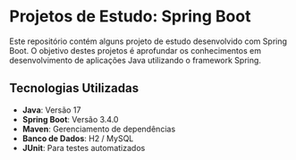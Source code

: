 # Projetos de Estudo: Spring Boot

Este repositório contém alguns projeto de estudo desenvolvido com Spring Boot. O objetivo destes projetos é aprofundar os conhecimentos em desenvolvimento de aplicações Java utilizando o framework Spring.

## Tecnologias Utilizadas

- **Java**: Versão 17
- **Spring Boot**: Versão 3.4.0 
- **Maven**: Gerenciamento de dependências
- **Banco de Dados**: H2 / MySQL 
- **JUnit**: Para testes automatizados
